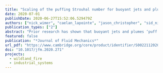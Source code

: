 ```yaml
---
title: "Scaling of the puffing Strouhal number for buoyant jets and plumes"
date: 2020-07-01
publishDate: 2020-06-27T15:52:06.529479Z
authors: ["nick_wimer", "caelan_lapointe", "jason_christopher", "sid_nigam", "Torrey Hayden", "Ani Upadhye", "Mark Strobel", "greg_rieker", "peter_hamlington"]
publication_types: ["2"]
abstract: "Prior research has shown that buoyant jets and plumes ‘puff’ at a frequency that depends on the balance of momentum and buoyancy fluxes at the inlet, as parametrized by the Richardson number. Experiments have revealed the existence of scaling relations between the Strouhal number of the puffing and the inlet Richardson number, but geometry-specific relations are required when the characteristic length is taken to be the diameter (for round inlets) or width (for planar inlets). Similar to earlier studies of rectangular buoyant jets and plumes, in the present study we use the hydraulic radius of the inlet as the characteristic length to obtain a single Strouhal–Richardson scaling relation for a variety of inlet geometries over Richardson numbers that span three orders of magnitude. In particular, we use adaptive mesh numerical simulations to compute puffing Strouhal numbers for circular, rectangular (with three different aspect ratios), triangular and annular high-temperature buoyant jets and plumes over a range of Richardson numbers. We then combine these results with prior experimental data for round, planar and rectangular buoyant jets and plumes to propose a new scaling relation that describes puffing Strouhal numbers for various inlet shapes and for hydraulic Richardson numbers spanning over four orders of magnitude. This empirically motivated scaling relation is also shown to be in good agreement with prior results from global linear stability analyses."
featured: false
publication: "*Journal of Fluid Mechanics*"
url_pdf: "https://www.cambridge.org/core/product/identifier/S0022112020002712/type/journal_article"
doi: "10.1017/jfm.2020.271"
projects:
  - wildland_fire
  - industrial_systems
---
```


